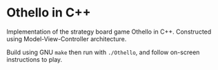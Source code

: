 # Othello in C++

Implementation of the strategy board game Othello in C++. Constructed using Model-View-Controller architecture.

Build using GNU `make` then run with `./Othello`, and follow on-screen instructions to play.
